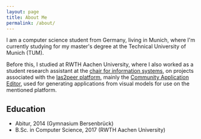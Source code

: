 ```yaml
---
layout: page
title: About Me
permalink: /about/
---
```


I am a computer science student from Germany, living in Munich, where I'm currently studying for my master's degree at the Technical University of Munich (TUM).

Before this, I studied at RWTH Aachen University, where I also worked as a student research assistant at the [chair for information systems](http://dbis.rwth-aachen.de/cms), on projects associated with the [las2peer platform](https://las2peer.org/), mainly the [Community Application Editor](https://github.com/rwth-acis/CAE), used for generating applications from visual models for use on the mentioned platform.

## Education

- Abitur, 2014 (Gymnasium Bersenbrück)
- B.Sc. in Computer Science, 2017 (RWTH Aachen University)